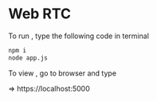 # **Web RTC**
To run , type the following code in terminal

```bash
npm i
node app.js
```

To view , go to browser and type

=> https://localhost:5000
